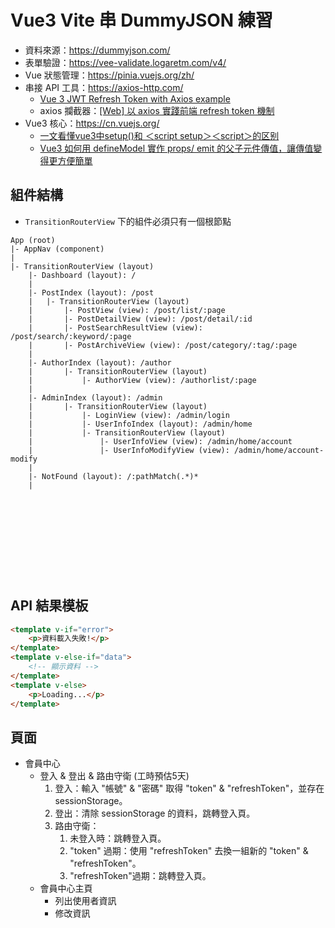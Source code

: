 # Vue3 Vite 串 DummyJSON 練習
* 資料來源：https://dummyjson.com/
* 表單驗證：https://vee-validate.logaretm.com/v4/
* Vue 狀態管理：https://pinia.vuejs.org/zh/
* 串接 API 工具：https://axios-http.com/
    * [Vue 3 JWT Refresh Token with Axios example](https://github.com/bezkoder/vue-3-jwt-refresh-token)
    * axios 攔截器：[[Web] 以 axios 實踐前端 refresh token 機制](https://dotblogs.com.tw/wasichris/2020/10/25/223728#google_vignette)
* Vue3 核心：https://cn.vuejs.org/
    * [一文看懂vue3中setup()和 ＜script setup＞＜script＞的区别](https://blog.csdn.net/u013505589/article/details/122718376)
    * [Vue3 如何用 defineModel 實作 props/ emit 的父子元件傳值，讓傳值變得更方便簡單](https://muki.tw/vmodel-definemodel-props-emit/#google_vignette)


## 組件結構
* `TransitionRouterView` 下的組件必須只有一個根節點
```
App (root)
|- AppNav (component)
|
|- TransitionRouterView (layout)
    |- Dashboard (layout): /
    |
    |- PostIndex (layout): /post
    |   |- TransitionRouterView (layout)
    |       |- PostView (view): /post/list/:page
    |       |- PostDetailView (view): /post/detail/:id
    |       |- PostSearchResultView (view): /post/search/:keyword/:page
    |       |- PostArchiveView (view): /post/category/:tag/:page
    |
    |- AuthorIndex (layout): /author
    |       |- TransitionRouterView (layout)
    |           |- AuthorView (view): /authorlist/:page
    |
    |- AdminIndex (layout): /admin
    |       |- TransitionRouterView (layout)
    |           |- LoginView (view): /admin/login
    |           |- UserInfoIndex (layout): /admin/home
    |           |- TransitionRouterView (layout)
    |               |- UserInfoView (view): /admin/home/account
    |               |- UserInfoModifyView (view): /admin/home/account-modify
    |
    |- NotFound (layout): /:pathMatch(.*)*
    |





        





```






## API 結果模板
```html
<template v-if="error">
    <p>資料載入失敗!</p>
</template>
<template v-else-if="data">
    <!-- 顯示資料 -->
</template>
<template v-else>
    <p>Loading...</p>
</template>
```


## 頁面
* 會員中心
    * 登入 & 登出 & 路由守衛 (工時預估5天)
        1. 登入：輸入 "帳號" & "密碼" 取得 "token" & "refreshToken"，並存在 sessionStorage。
        2. 登出：清除 sessionStorage 的資料，跳轉登入頁。
        3. 路由守衛：
            1. 未登入時：跳轉登入頁。
            2. "token" 過期：使用 "refreshToken" 去換一組新的 "token" & "refreshToken"。
            3. "refreshToken"過期：跳轉登入頁。
    * 會員中心主頁
        * 列出使用者資訊
        * 修改資訊